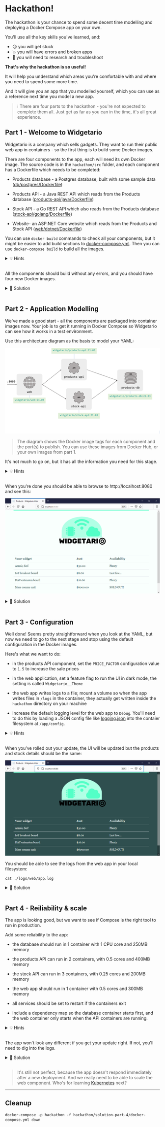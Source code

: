 # Hackathon!

The hackathon is your chance to spend some decent time modelling and deploying a Docker Compose app on your own.

You'll use all the key skills you've learned, and:

- 😣 you will get stuck
- 💥 you will have errors and broken apps
- 📑 you will need to research and troubleshoot

**That's why the hackathon is so useful!** 

It will help you understand which areas you're comfortable with and where you need to spend some more time.

And it will give you an app that you modelled yourself, which you can use as a reference next time you model a new app.

> ℹ There are four parts to the hackathon - you're not expected to complete them all. Just get as far as you can in the time, it's all great experience.

## Part 1 - Welcome to Widgetario

Widgetario is a company which sells gadgets. They want to run their public web app in containers - so the first thing is to build some Docker images.

There are four components to the app, each will need its own Docker image. The source code is in the `hackathon/src` folder, and each component has a Dockerfile which needs to be completed:

- Products database - a Postgres database, built with some sample data ([db/postgres/Dockerfile](./src/db/postgres/Dockerfile))

- Products API - a Java REST API which reads from the Products database ([products-api/java/Dockerfile](./src/products-api/java/Dockerfile))

- Stock API - a Go REST API which also reads from the Products database ([stock-api/golang/Dockerfile](./src/stock-api/golang/Dockerfile))

- Website- an ASP.NET Core website which reads from the Products and Stock API ([web/dotnet/Dockerfile](./src/web/dotnet/Dockerfile))

You can use `docker build` commands to check all your components, but it might be easier to add build sections to [docker-compose.yml](./src/docker-compose.yml). Then you can use `docker-compose build` to build all the images.

<details>
  <summary>💡 Hints</summary>

We have the source code for so you'll want to use multi-stage builds for the application components (except the database). The build steps are already written in scripts, so your job will be to find the right base images from Docker Hub and copy in the correct folder structure.

</details><br/>

All the components should build without any errors, and you should have four new Docker images.

<details>
  <summary>🎯 Solution</summary>

If you didn't get part 1 finished, you can check out the sample solution from `hackathon/solution-part-1`:

- Products database [db/postgres/Dockerfile](./solution-part-1/db/postgres/Dockerfile)

- Products API [products-api/java/Dockerfile](./solution-part-1/products-api/java/Dockerfile)

- Stock API [stock-api/golang/Dockerfile](./solution-part-1/stock-api/golang/Dockerfile)

- Website [web/dotnet/Dockerfile](./solution-part-1/web/dotnet/Dockerfile)

Build from the sample solution and you can continue to part 1:

```
docker-compose -f hackathon/solution-part-1/docker-compose.yml build
```

</details><br/>

## Part 2 - Application Modelling

We've made a good start - all the components are packaged into container images now. Your job is to get it running in Docker Compose so Widgetario can see how it works in a test environment.

Use this architecture diagram as the basis to model your YAML:

![](/img/widgetario-architecture.png)

> The diagram shows the Docker image tags for each component and the port(s) to publish. You can use these images from Docker Hub, or your own images from part 1.

It's not much to go on, but it has all the information you need for this stage.

<details>
  <summary>💡 Hints</summary>

The component names in the diagram are the DNS names the app expects to use. It can take 30 seconds or so for all the components to be ready, so you may have to refresh a few times before you see the website.

</details><br/>

When you're done you should be able to browse to http://localhost:8080 and see this:

![](/img/widgetario-solution-1.png)

<details>
  <summary>🎯 Solution</summary>

If you didn't get part 2 finished, you can check out the sample solution from [hackathon/solution-part-2](./solution-part-2/docker-compose.yml). 

Deploy the sample solution and you can continue to part 3:

```
docker-compose -p hackathon -f hackathon/solution-part-2/docker-compose.yml up -d
```

</details><br/>

## Part 3 - Configuration

Well done! Seems pretty straightforward when you look at the YAML, but now we need to go to the next stage and stop using the default configuration in the Docker images.

Here's what we want to do:

- in the products API component, set the `PRICE_FACTOR` configuration value to `1.5` to increase the sale prices

- in the web application, set a feature flag to run the UI in dark mode, the setting is called `Widgetario__Theme`

- the web app writes logs to a file; mount a volume so when the app writes files in `/logs` in the container, they actually get written inside the `hackathon` directory on your machine

- increase the default logging level for the web app to `Debug`. You'll need to do this by loading a JSON config file like [logging.json](./solution-part-3/config/web/logging.json) into the contaier filesystem at `/app/config`.

<details>
  <summary>💡 Hints</summary>

You have the app working from part 2, so you can investigate the current configuration by running commands in the Pods (`printenv`, `ls` and `cat` will be useful).

</details><br/>

When you've rolled out your update, the UI will be updated but the products and stock details should be the same:

![](/img/widgetario-solution-2.png)

You should be able to see the logs from the web app in your local filesystem:

```
cat ./logs/web/app.log
```

<details>
  <summary>🎯 Solution</summary>

If you didn't get part 3 finished, you can check out the specs in the sample solution from [hackathon/solution-part-3](./solution-part-3/docker-compose.yml). 

Deploy the sample solution and you can continue to part 4:

```
docker-compose -p hackathon -f hackathon/solution-part-3/docker-compose.yml up -d

# test the app and you'll be able to see the logs with:
cat ./hackathon/solution-part-3/logs/web/app.log
```

</details><br/>

## Part 4 - Reiliability & scale

The app is looking good, but we want to see if Compose is the right tool to run in production.

Add some reliability to the app:

- the database should run in 1 container with 1 CPU core and 250MB memory

- the products API can run in 2 containers, with 0.5 cores and 400MB memory

- the stock API can run in 3 containers, with 0.25 cores and 200MB memory

- the web app should run in 1 container with 0.5 cores and 300MB memory

- all services should be set to restart if the containers exit

- include a dependency map so the database container starts first, and the web container only starts when the API containers are running.

<details>
  <summary>💡 Hints</summary>
  
Remember ports are exclusive-use resources, so if you were publishing ports for components which need to scale then you need to change that.

</details><br/>

The app won't look any different if you get your update right. If not, you'll need to dig into the logs.

<details>
  <summary>🎯 Solution</summary>

If you didn't get part 4 finished, you can check out the specs in the sample solution from [hackathon/solution-part-4](./solution-part-4/docker-compose.yml). 

Deploy the sample solution:

```
docker-compose -p hackathon -f hackathon/solution-part-4/docker-compose.yml up -d
```

</details><br/>

> It's still not perfect, because the app doesn't respond immediately after a new deployment. And we really need to be able to scale the web component. Who's for learning [Kubernetes](https://kubernetes.courselabs.co) next? 

___ 

## Cleanup

```
docker-compose -p hackathon -f hackathon/solution-part-4/docker-compose.yml down
```